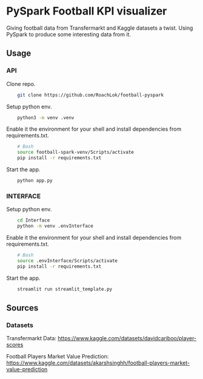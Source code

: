 # PySpark Football KPI visualizer

Giving football data from Transfermarkt and Kaggle datasets a twist. Using PySpark to produce some interesting data from it.

## Usage
### API
Clone repo.
```bash
    git clone https://github.com/RoachLok/football-pyspark
```

Setup python env.
```bash
    python3 -m venv .venv
```

Enable it the environment for your shell and install dependencies from requirements.txt.
```bash
    # Bash
    source football-spark-venv/Scripts/activate
    pip install -r requirements.txt
```

Start the app.
```bash
    python app.py
```
### INTERFACE
Setup python env.
```bash
    cd Interface
    python -m venv .envInterface
```

Enable it the environment for your shell and install dependencies from requirements.txt.
```bash
    # Bash
    source .envInterface/Scripts/activate
    pip install -r requirements.txt
```
Start the app.
```bash
    streamlit run streamlit_template.py 
```

## Sources

### Datasets

Transfermarkt Data:
https://www.kaggle.com/datasets/davidcariboo/player-scores

Football Players Market Value Prediction:
https://www.kaggle.com/datasets/akarshsinghh/football-players-market-value-prediction

